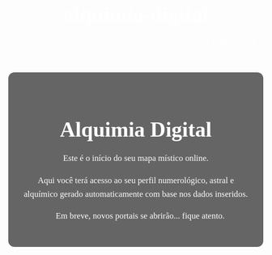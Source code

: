 # alquimia-digital
Crio conteúdos para o you tube sobre AUTODESENVOLVIMENTO E ESPIRITUALIDADE.
<!DOCTYPE html>
<html lang="pt-BR">
<head>
  <meta charset="UTF-8" />
  <meta name="viewport" content="width=device-width, initial-scale=1.0" />
  <title>Alquimia Digital</title>
  <style>
    body {
      font-family: 'Georgia', serif;
      margin: 0;
      background: url('https://images.unsplash.com/photo-1614728894742-fb2a207b0e1d?auto=format&fit=crop&w=1470&q=80') no-repeat center center fixed;
      background-size: cover;
      color: #fff;
      text-align: center;
      padding: 50px;
    }
    .container {
      background-color: rgba(0,0,0,0.6);
      padding: 30px;
      border-radius: 12px;
      max-width: 800px;
      margin: auto;
    }
    h1 {
      font-size: 3em;
      margin-bottom: 20px;
    }
    p {
      font-size: 1.2em;
      line-height: 1.6;
    }
  </style>
</head>
<body>
  <div class="container">
    <h1>Alquimia Digital</h1>
    <p>Este é o início do seu mapa místico online.</p>
    <p>Aqui você terá acesso ao seu perfil numerológico, astral e alquímico gerado automaticamente com base nos dados inseridos.</p>
    <p>🌌 Em breve, novos portais se abrirão... fique atento.</p>
  </div>
</body>
</html>
